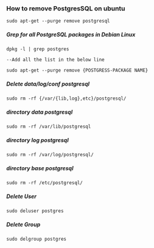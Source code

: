 ### How to remove PostgresSQL on ubuntu

    sudo apt-get --purge remove postgresql

##### Grep for all PostgreSQL packages in Debian Linux

    dpkg -l | grep postgres
    
    --Add all the list in the below line

    sudo apt-get --purge remove {POSTGRESS-PACKAGE NAME}

##### Delete data/log/conf postgresql

    sudo rm -rf {/var/{lib,log},etc}/postgresql/

##### directory data postgresql

    sudo rm -rf /var/lib/postgresql

##### directory log postgresql

    sudo rm -rf /var/log/postgresql/

##### directory base postgresql

    sudo rm -rf /etc/postgresql/

##### Delete User

    sudo deluser postgres

##### Delete Group

    sudo delgroup postgres

